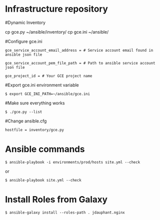 # Infrastructure repository

#Dynamic Inventory

cp gce.py ~/ansible/inventory/
cp gce.ini ~/ansible/

#Configure gce.ini
```
gce_service_account_email_address = # Service account email found in ansible json file

gce_service_account_pem_file_path = # Path to ansible service account json file

gce_project_id = # Your GCE project name
```

#Export gce.ini environment variable
```
$ export GCE_INI_PATH=~/ansible/gce.ini
```

#Make sure everything works
```
$ ./gce.py --list
```

#Change ansible.cfg
```
hostfile = inventory/gce.py
```

# Ansible commands
```
$ ansible-playbook -i environments/prod/hosts site.yml --check
```

or

```
$ ansible-playbook site.yml --check
```

# Install Roles from Galaxy

```
$ ansible-galaxy install --roles-path . jdauphant.nginx
```
